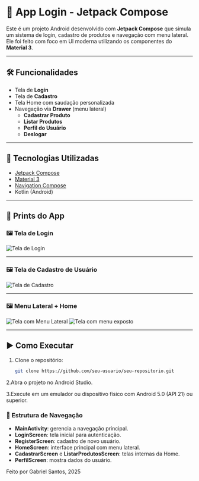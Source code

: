 # 📱 App Login - Jetpack Compose

Este é um projeto Android desenvolvido com **Jetpack Compose** que simula um sistema de login, cadastro de produtos e navegação com menu lateral. Ele foi feito com foco em UI moderna utilizando os componentes do **Material 3**.

---

## 🛠️ Funcionalidades

- Tela de **Login**
- Tela de **Cadastro**
- Tela Home com saudação personalizada
- Navegação via **Drawer** (menu lateral)
  - **Cadastrar Produto**
  - **Listar Produtos**
  - **Perfil do Usuário**
  - **Deslogar**

---

## 🚀 Tecnologias Utilizadas

- [Jetpack Compose](https://developer.android.com/jetpack/compose)
- [Material 3](https://m3.material.io/)
- [Navigation Compose](https://developer.android.com/jetpack/compose/navigation)
- Kotlin (Android)

---

## 📸 Prints do App

### 🖼️ Tela de Login
![Tela de Login](prints/print1.png)

---

### 🖼️ Tela de Cadastro de Usuário
![Tela de Cadastro](prints/print2.png)

---

### 🖼️ Menu Lateral + Home
![Tela com Menu Lateral](prints/print3.png)
![Tela com menu exposto](prints/print4.png)

---

## ▶️ Como Executar

1. Clone o repositório:
   ```bash
   git clone https://github.com/seu-usuario/seu-repositorio.git

2.Abra o projeto no Android Studio.

3.Execute em um emulador ou dispositivo físico com Android 5.0 (API 21) ou superior.

### 📂 Estrutura de Navegação

- **MainActivity**: gerencia a navegação principal.
- **LoginScreen**: tela inicial para autenticação.
- **RegisterScreen**: cadastro de novo usuário.
- **HomeScreen**: interface principal com menu lateral.
- **CadastrarScreen** e **ListarProdutosScreen**: telas internas da Home.
- **PerfilScreen**: mostra dados do usuário.


Feito por Gabriel Santos, 2025


